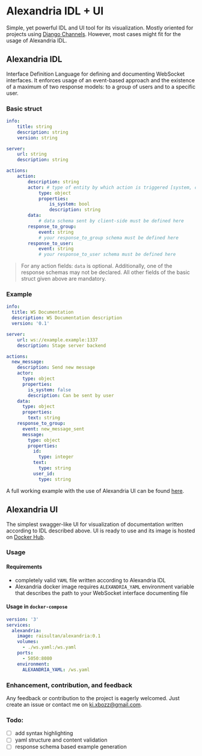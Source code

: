 # Alexandria IDL + UI

Simple, yet powerful IDL and UI tool for its visualization. Mostly oriented for projects using [Django Channels](https://github.com/django/channels). However, most cases might fit for the usage of Alexandria IDL.

## Alexandria IDL
Interface Definition Language for defining and documenting WebSocket interfaces. It enforces usage of an event-based approach and the existence of a maximum of two response models: to a group of users and to a specific user.

### Basic struct
```yaml
info:
    title: string
    description: string
    version: string

server:
    url: string
    description: string

actions:
    action:
        description: string
        actor: # type of entity by which action is triggered [system, client]
            type: object
            properties:
                is_system: bool
                description: string
        data:
            # data schema sent by client-side must be defined here
        response_to_group:
            event: string
            # your response_to_group schema must be defined here
        response_to_user:
            event: string
            # your response_to_user schema must be defined here
```

> For any action fields: `data` is optional. Additionally, one of the response schemas may not be declared. All other fields of the basic struct given above are mandatory.

### Example
```yaml
info:
  title: WS Documentation
  description: WS Documentation description
  version: '0.1'

server:
    url: ws://example.example:1337
    description: Stage server backend

actions:
  new_message:
    description: Send new message
    actor:
      type: object
      properties:
        is_system: false
        description: Can be sent by user
    data:
      type: object
      properties:
        text: string
    response_to_group:
      event: new_message_sent
      message:
        type: object
        properties:
          id:
            type: integer
          text:
            type: string
          user_id:
            type: string
```

A full working example with the use of Alexandria UI can be found [here](https://github.com/raisultan/alexandria/tree/main/example).

## Alexandria UI
The simplest swagger-like UI for visualization of documentation written according to IDL described above. UI is ready to use and its image is hosted on [Docker Hub](https://hub.docker.com/r/raisultan/alexandria).

### Usage

#### Requirements
- completely valid `YAML` file written according to Alexandria IDL
- Alexandria docker image requires `ALEXANDRIA_YAML` environment variable that describes the path to your WebSocket interface documenting file

#### Usage in `docker-compose`
```yaml
version: '3'
services:
  alexandria:
    image: raisultan/alexandria:0.1
    volumes:
      - ./ws.yaml:/ws.yaml
    ports:
      - 5050:8080
    environment:
      ALEXANDRIA_YAML: /ws.yaml
```

### Enhancement, contribution, and feedback
Any feedback or contribution to the project is eagerly welcomed. Just create an issue or contact me on ki.xbozz@gmail.com.

### Todo:
- [ ] add syntax highlighting
- [ ] yaml structure and content validation
- [ ] response schema based example generation
